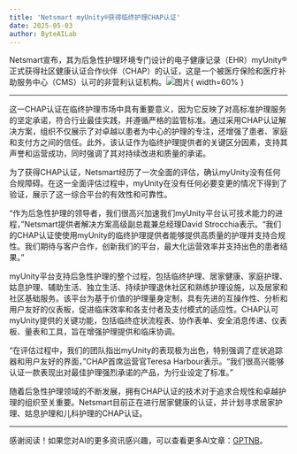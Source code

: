 ```yaml
---
title: 'Netsmart myUnity®获得临终护理CHAP认证'
date: 2025-05-03
author: ByteAILab
---
```


Netsmart宣布，其为后急性护理环境专门设计的电子健康记录（EHR）myUnity®正式获得社区健康认证合作伙伴（CHAP）的认证，这是一个被医疗保险和医疗补助服务中心（CMS）认可的非营利认证机构。![图片](https://ai-techpark.com/wp-content/uploads/Netsmart-myUnity.jpg){ width=60% }

---


这一CHAP认证在临终护理市场中具有重要意义，因为它反映了对高标准护理服务的坚定承诺，符合行业最佳实践，并遵循严格的监管标准。通过采用CHAP认证解决方案，组织不仅展示了对卓越以患者为中心的护理的专注，还增强了患者、家庭和支付方之间的信任。此外，该认证作为临终护理提供者的关键区分因素，支持其声誉和运营成功，同时强调了其对持续改进和质量的承诺。

为了获得CHAP认证，Netsmart经历了一次全面的评估，确认myUnity没有任何合规障碍。在这一全面评估过程中，myUnity在没有任何必要变更的情况下得到了验证，展示了这一综合平台的有效性和可靠性。

“作为后急性护理的领导者，我们很高兴加速我们myUnity平台认可技术能力的进程，”Netsmart提供者解决方案高级副总裁兼总经理David Strocchia表示。“我们的CHAP认证使使用myUnity的临终护理提供者能够提供高质量的护理并支持合规性。我们期待与客户合作，创新我们的平台，最大化运营效率并支持出色的患者结果。”

myUnity平台支持后急性护理的整个过程，包括临终护理、居家健康、家庭护理、姑息护理、辅助生活、独立生活、持续护理退休社区和熟练护理设施，以及居家和社区基础服务。该平台为基于价值的护理量身定制，具有先进的互操作性、分析和用户友好的仪表板，促进临床效率和各支付者及支付模式的适应性。CHAP认可myUnity提供的关键功能，包括临终症状流程表、协作表单、安全消息传递、仪表板、量表和工具，旨在增强护理提供和临床协调。

“在评估过程中，我们的团队指出myUnity的表现极为出色，特别强调了症状追踪器和用户友好的界面，”CHAP首席运营官Teresa Harbour表示。“我们很高兴能够认证一款表现出对最佳护理强烈承诺的产品，为行业设定了标准。”

随着后急性护理领域的不断发展，拥有CHAP认证的技术对于追求合规性和卓越护理的组织至关重要。Netsmart目前正在进行居家健康的认证，并计划寻求居家护理、姑息护理和儿科护理的CHAP认证。

---
感谢阅读！如果您对AI的更多资讯感兴趣，可以查看更多AI文章：[GPTNB](https://gptnb.com)。